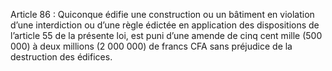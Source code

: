 Article 86 : Quiconque édifie une construction ou un bâtiment en violation d’une interdiction ou d’une règle édictée en application des dispositions de l’article 55 de la présente loi, est puni d’une amende de cinq cent mille (500 000) à deux millions (2 000 000) de francs CFA sans préjudice de la destruction des édifices.